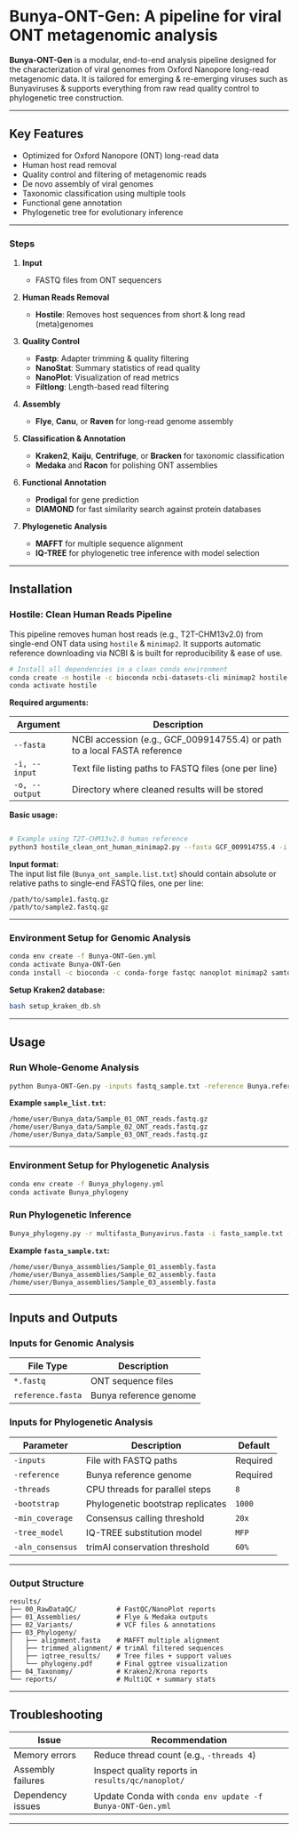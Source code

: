 # Bunya-ONT-Gen: A pipeline for viral ONT metagenomic analysis

**Bunya-ONT-Gen** is a modular, end-to-end analysis pipeline designed for the characterization of viral genomes from Oxford Nanopore long-read metagenomic data. It is tailored for emerging & re-emerging viruses such as Bunyaviruses & supports everything from raw read quality control to phylogenetic tree construction.

---

## Key Features

- Optimized for Oxford Nanopore (ONT) long-read data  
- Human host read removal  
- Quality control and filtering of metagenomic reads  
- De novo assembly of viral genomes  
- Taxonomic classification using multiple tools  
- Functional gene annotation  
- Phylogenetic tree for evolutionary inference  

---

### Steps

1. **Input**  
   - FASTQ files from ONT sequencers

2. **Human Reads Removal**  
   - **Hostile**: Removes host sequences from short & long read (meta)genomes

3. **Quality Control**  
   - **Fastp**: Adapter trimming & quality filtering  
   - **NanoStat**: Summary statistics of read quality  
   - **NanoPlot**: Visualization of read metrics  
   - **Filtlong**: Length-based read filtering  

4. **Assembly**  
   - **Flye**, **Canu**, or **Raven** for long-read genome assembly  

5. **Classification & Annotation**  
   - **Kraken2**, **Kaiju**, **Centrifuge**, or **Bracken** for taxonomic classification  
   - **Medaka** and **Racon** for polishing ONT assemblies  

6. **Functional Annotation**  
   - **Prodigal** for gene prediction  
   - **DIAMOND** for fast similarity search against protein databases  

7. **Phylogenetic Analysis**  
   - **MAFFT** for multiple sequence alignment  
   - **IQ-TREE** for phylogenetic tree inference with model selection  

---

## Installation

### Hostile: Clean Human Reads Pipeline

This pipeline removes human host reads (e.g., T2T-CHM13v2.0) from single-end ONT data using `hostile` & `minimap2`. It supports automatic reference downloading via NCBI & is built for reproducibility & ease of use.

```bash
# Install all dependencies in a clean conda environment
conda create -n hostile -c bioconda ncbi-datasets-cli minimap2 hostile
conda activate hostile
```

**Required arguments:**

| Argument      | Description |
|---------------|-------------|
| `--fasta`     | NCBI accession (e.g., GCF_009914755.4) or path to a local FASTA reference |
| `-i, --input` | Text file listing paths to FASTQ files (one per line) |
| `-o, --output`| Directory where cleaned results will be stored |

**Basic usage:**

```bash

# Example using T2T-CHM13v2.0 human reference
python3 hostile_clean_ont_human_minimap2.py --fasta GCF_009914755.4 -i sample.list.txt -o Clean
```

**Input format:**  
The input list file (`Bunya_ont_sample.list.txt`) should contain absolute or relative paths to single-end FASTQ files, one per line:

```
/path/to/sample1.fastq.gz
/path/to/sample2.fastq.gz
```

---

### Environment Setup for Genomic Analysis

```bash
conda env create -f Bunya-ONT-Gen.yml
conda activate Bunya-ONT-Gen
conda install -c bioconda -c conda-forge fastqc nanoplot minimap2 samtools bcftools medaka multiqc spades kraken2 mafft fasttree seqtk flye krona snpeff -y
```

**Setup Kraken2 database:**

```bash
bash setup_kraken_db.sh
```

---

## Usage

### Run Whole-Genome Analysis

```bash
python Bunya-ONT-Gen.py -inputs fastq_sample.txt -reference Bunya.reference.fasta 
```

**Example `sample_list.txt`:**

```
/home/user/Bunya_data/Sample_01_ONT_reads.fastq.gz
/home/user/Bunya_data/Sample_02_ONT_reads.fastq.gz
/home/user/Bunya_data/Sample_03_ONT_reads.fastq.gz
```

---

### Environment Setup for Phylogenetic Analysis

```bash
conda env create -f Bunya_phylogeny.yml
conda activate Bunya_phylogeny
```

### Run Phylogenetic Inference

```bash
Bunya_phylogeny.py -r multifasta_Bunyavirus.fasta -i fasta_sample.txt -o results -t 8 -b 100
```

**Example `fasta_sample.txt`:**

```
/home/user/Bunya_assemblies/Sample_01_assembly.fasta
/home/user/Bunya_assemblies/Sample_02_assembly.fasta
/home/user/Bunya_assemblies/Sample_03_assembly.fasta
```

---

## Inputs and Outputs

### Inputs for Genomic Analysis

| File Type        | Description           |
|------------------|-----------------------|
| `*.fastq`        | ONT sequence files    |
| `reference.fasta`| Bunya reference genome|

### Inputs for Phylogenetic Analysis

| Parameter        | Description                       | Default   |
|------------------|-----------------------------------|-----------|
| `-inputs`        | File with FASTQ paths             | Required  |
| `-reference`     | Bunya reference genome            | Required  |
| `-threads`       | CPU threads for parallel steps    | `8`       |
| `-bootstrap`     | Phylogenetic bootstrap replicates | `1000`    |
| `-min_coverage`  | Consensus calling threshold       | `20x`     |
| `-tree_model`    | IQ-TREE substitution model        | `MFP`     |
| `-aln_consensus` | trimAl conservation threshold     | `60%`     |

---

### Output Structure

```
results/
├── 00_RawDataQC/          # FastQC/NanoPlot reports
├── 01_Assemblies/         # Flye & Medaka outputs
├── 02_Variants/           # VCF files & annotations
├── 03_Phylogeny/
│   ├── alignment.fasta    # MAFFT multiple alignment
│   ├── trimmed_alignment/ # trimAl filtered sequences
│   ├── iqtree_results/    # Tree files + support values
│   └── phylogeny.pdf      # Final ggtree visualization
├── 04_Taxonomy/           # Kraken2/Krona reports
└── reports/               # MultiQC + summary stats
```

---

## Troubleshooting

| Issue             | Recommendation |
|-------------------|----------------|
| Memory errors     | Reduce thread count (e.g., `-threads 4`) |
| Assembly failures | Inspect quality reports in `results/qc/nanoplot/` |
| Dependency issues | Update Conda with `conda env update -f Bunya-ONT-Gen.yml` |

---
